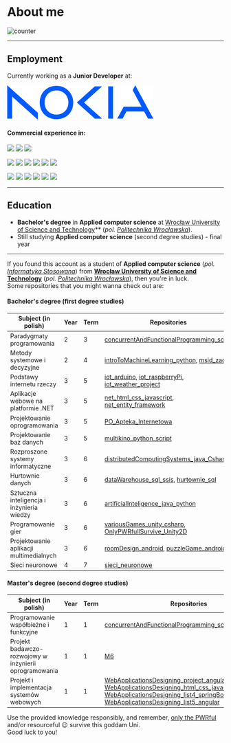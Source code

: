 # About me 
![counter](https://enfkcailmnewlbf.m.pipedream.net)

---

## Employment
Currently working as a **Junior Developer** at:

![](logo.svg)

#### Commercial experience in:

![](https://img.shields.io/badge/java-%23ED8B00.svg?style=for-the-badge&logo=openjdk&logoColor=white)
![](https://img.shields.io/badge/Go-00ADD8?style=for-the-badge&logo=go&logoColor=white)
![](https://img.shields.io/badge/GNU%20Bash-4EAA25?style=for-the-badge&logo=GNU%20Bash&logoColor=white)

![](https://img.shields.io/badge/Docker-2CA5E0?style=for-the-badge&logo=docker&logoColor=white)
![](https://img.shields.io/badge/apache_maven-C71A36?style=for-the-badge&logo=apachemaven&logoColor=white)
![](https://img.shields.io/badge/Ubuntu-E95420?style=for-the-badge&logo=ubuntu&logoColor=white)
![](https://img.shields.io/badge/Apache_Kafka-231F20?style=for-the-badge&logo=apache-kafka&logoColor=white)
![](https://img.shields.io/badge/Spring-6DB33F?style=for-the-badge&logo=spring&logoColor=white)
![](https://img.shields.io/badge/Spring_Boot-F2F4F9?style=for-the-badge&logo=spring-boot)

![](https://img.shields.io/badge/GIT-E44C30?style=for-the-badge&logo=git&logoColor=white)
![](https://img.shields.io/badge/Jira-0052CC?style=for-the-badge&logo=Jira&logoColor=white)
![](https://img.shields.io/badge/GitLab-330F63?style=for-the-badge&logo=gitlab&logoColor=white)
![](https://img.shields.io/badge/SonarLint-CB2029?style=for-the-badge&logo=sonarlint&logoColor=white)
![](https://img.shields.io/badge/IntelliJ_IDEA-000000.svg?style=for-the-badge&logo=intellij-idea&logoColor=white)
![](https://img.shields.io/badge/Markdown-000000?style=for-the-badge&logo=markdown&logoColor=white)
![]()

---

## Education
- **Bachelor's degree** in **Applied computer science** at [Wrocław University of Science and Technology](https://pwr.edu.pl/en/)** (_pol. [Politechnika Wrocławska](https://pwr.edu.pl/)_).
- Still studying **Applied computer science** (second degree studies) - final year
---

If you found this account as a student of **Applied computer science** (_pol. [Informatyka Stosowana](https://rekrutacja.pwr.edu.pl/wyszukiwarka-kierunkow-studiow/informatyka-stosowana/)_) from **[Wrocław University of Science and Technology](https://pwr.edu.pl/en/)** (_pol. [Politechnika Wrocławska](https://pwr.edu.pl/)_), then you're in luck. \
Some repositories that you might wanna check out are:

#### Bachelor's degree (first degree studies)
| Subject (in polish)                                    | Year  | Term  | Repositories                                                                                                                                                                                   |
|--------------------------------------------------------|-------|-------|------------------------------------------------------------------------------------------------------------------------------------------------------------------------------------------------|
| Paradygmaty programowania                              | 2     | 3     | [concurrentAndFunctionalProgramming_scala](https://github.com/ksproska/concurrentAndFunctionalProgramming_scala)                                                                               |
| Metody systemowe i decyzyjne                           | 2     | 4     | [introToMachineLearning_python](https://github.com/ksproska/introToMachineLearning_python), [msid_zad4](https://github.com/ksproska/msid_zad4)                                                 |
| Podstawy internetu rzeczy                              | 3     | 5     | [iot_arduino](https://github.com/ksproska/iot_arduino), [iot_raspberryPi](https://github.com/ksproska/iot_raspberryPi), [iot_weather_project](https://github.com/ksproska/iot_weather_project) |
| Aplikacje webowe na platformie .NET                    | 3     | 5     | [net_html_css_javascript](https://github.com/ksproska/net_html_css_javascript), [net_entity_framework](https://github.com/ksproska/net_entity_framework)                                       |
| Projektowanie oprogramowania                           | 3     | 5     | [PO_Apteka_Internetowa](https://github.com/ksproska/PO_Apteka_Internetowa)                                                                                                                     |
| Projektowanie baz danych                               | 3     | 5     | [multikino_python_script](https://github.com/Rassena/multikino_python_script)                                                                                                                  |
| Rozproszone systemy informatyczne                      | 3     | 6     | [distributedComputingSystems_java_Csharp](https://github.com/ksproska/distributedComputingSystems_java_Csharp)                                                                                 |
| Hurtownie danych                                       | 3     | 6     | [dataWarehouse_sql_ssis](https://github.com/ksproska/dataWarehouse_sql_ssis), [hurtownie_sql](https://github.com/ksproska/hurtownie_sql)                                                       |
| Sztuczna inteligencja i inżynieria wiedzy              | 3     | 6     | [artificialInteligence_java_python](https://github.com/ksproska/artificialInteligence_java_python)                                                                                             |
| Programowanie gier                                     | 3     | 6     | [variousGames_unity_csharp](https://github.com/ksproska/variousGames_unity_csharp), [OnlyPWRfullSurvive_Unity2D](https://github.com/WitoldFracek/OnlyPWRfullSurvive_Unity2D)                   |
| Projektowanie aplikacji multimedialnych                | 3     | 6     | [roomDesign_android](https://github.com/ksproska/roomDesign_android), [puzzleGame_android](https://github.com/ksproska/puzzleGame_android)                                                     |
| Sieci neuronowe                                        | 4     | 7     | [sieci_neuronowe](https://github.com/ksproska/sieci_neuronowe)                                                                                                                                 |

#### Master's degree (second degree studies)
| Subject (in polish)                                    | Year | Term | Repositories                                                                                                                                                                                                                                                                                                                                                                                                                                                                                               |
|--------------------------------------------------------|------|------|------------------------------------------------------------------------------------------------------------------------------------------------------------------------------------------------------------------------------------------------------------------------------------------------------------------------------------------------------------------------------------------------------------------------------------------------------------------------------------------------------------|
| Programowanie współbieżne i funkcyjne                  | 1    | 1    | [concurrentAndFunctionalProgramming_scala](https://github.com/ksproska/concurrentAndFunctionalProgramming_scala)                                                                                                                                                                                                                                                                                                                                                                                           |
| Projekt badawczo-rozwojowy w inżynierii oprogramowania | 1    | 1    | [M6](https://github.com/pwr-pbr23/M6)                                                                                                                                                                                                                                                                                                                                                                                                                                                                      |
| Projekt i implementacja systemów webowych              | 1    | 1    | [WebApplicationsDesigning_project_angular_java](https://github.com/ksproska/WebApplicationsDesigning_project_angular_java), [WebApplicationsDesigning_html_css_javascript_springBoot](https://github.com/ksproska/WebApplicationsDesigning_html_css_javascript_springBoot) [WebApplicationsDesigning_list4_springBoot](https://github.com/ksproska/WebApplicationsDesigning_list4_springBoot) [WebApplicationsDesigning_list5_angular](https://github.com/ksproska/WebApplicationsDesigning_list5_angular) |

Use the provided knowledge responsibly, and remember, [only the PWRful](https://github.com/WitoldFracek/OnlyPWRfullSurvive_Unity2D) and/or resourceful :wink: survive this goddam Uni. \
Good luck to you!

<!--
**ksproska/ksproska** is a ✨ _special_ ✨ repository because its `README.md` (this file) appears on your GitHub profile.

Here are some ideas to get you started:

- 🔭 I’m currently working on ...
- 🌱 I’m currently learning ...
- 👯 I’m looking to collaborate on ...
- 🤔 I’m looking for help with ...
- 💬 Ask me about ...
- 📫 How to reach me: ...
- 😄 Pronouns: ...
- ⚡ Fun fact: ...
-->
